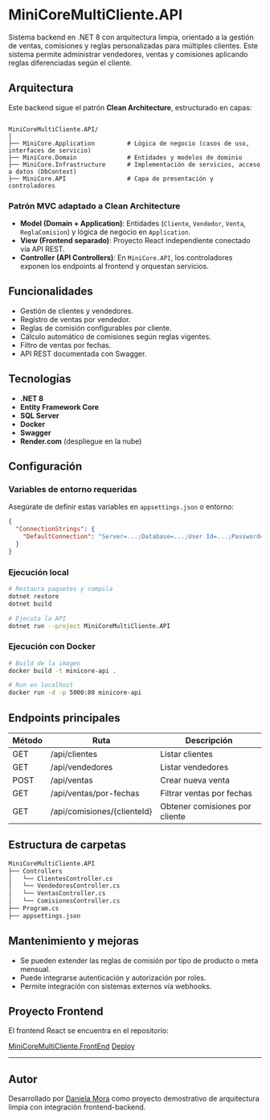 ﻿
# MiniCoreMultiCliente.API

Sistema backend en .NET 8 con arquitectura limpia, orientado a la gestión de ventas, comisiones y reglas personalizadas para múltiples clientes. Este sistema permite administrar vendedores, ventas y comisiones aplicando reglas diferenciadas según el cliente.

## Arquitectura

Este backend sigue el patrón **Clean Architecture**, estructurado en capas:

```

MiniCoreMultiCliente.API/
│
├── MiniCore.Application         # Lógica de negocio (casos de uso, interfaces de servicio)
├── MiniCore.Domain              # Entidades y modelos de dominio
├── MiniCore.Infrastructure      # Implementación de servicios, acceso a datos (DbContext)
├── MiniCore.API                 # Capa de presentación y controladores

````

### Patrón MVC adaptado a Clean Architecture

- **Model (Domain + Application)**: Entidades (`Cliente`, `Vendedor`, `Venta`, `ReglaComision`) y lógica de negocio en `Application`.
- **View (Frontend separado)**: Proyecto React independiente conectado vía API REST.
- **Controller (API Controllers)**: En `MiniCore.API`, los controladores exponen los endpoints al frontend y orquestan servicios.

## Funcionalidades

- Gestión de clientes y vendedores.
- Registro de ventas por vendedor.
- Reglas de comisión configurables por cliente.
- Cálculo automático de comisiones según reglas vigentes.
- Filtro de ventas por fechas.
- API REST documentada con Swagger.

## Tecnologías

- **.NET 8**
- **Entity Framework Core**
- **SQL Server**
- **Docker**
- **Swagger**
- **Render.com** (despliegue en la nube)

## Configuración

### Variables de entorno requeridas

Asegúrate de definir estas variables en `appsettings.json` o entorno:

```json
{
  "ConnectionStrings": {
    "DefaultConnection": "Server=...;Database=...;User Id=...;Password=...;"
  }
}
````

### Ejecución local

```bash
# Restaura paquetes y compila
dotnet restore
dotnet build

# Ejecuta la API
dotnet run --project MiniCoreMultiCliente.API
```

### Ejecución con Docker

```bash
# Build de la imagen
docker build -t minicore-api .

# Run en localhost
docker run -d -p 5000:80 minicore-api
```

## Endpoints principales

| Método | Ruta                        | Descripción                    |
| ------ | --------------------------- | ------------------------------ |
| GET    | /api/clientes               | Listar clientes                |
| GET    | /api/vendedores             | Listar vendedores              |
| POST   | /api/ventas                 | Crear nueva venta              |
| GET    | /api/ventas/por-fechas      | Filtrar ventas por fechas      |
| GET    | /api/comisiones/{clienteId} | Obtener comisiones por cliente |

## Estructura de carpetas

```bash
MiniCoreMultiCliente.API
├── Controllers
│   └── ClientesController.cs
│   └── VendedoresController.cs
│   └── VentasController.cs
│   └── ComisionesController.cs
├── Program.cs
├── appsettings.json
```

## Mantenimiento y mejoras

* Se pueden extender las reglas de comisión por tipo de producto o meta mensual.
* Puede integrarse autenticación y autorización por roles.
* Permite integración con sistemas externos vía webhooks.

## Proyecto Frontend

El frontend React se encuentra en el repositorio:

[MiniCoreMultiCliente.FrontEnd](https://github.com/DanielaMoraDevJourney/MiniCoreMultiCliente.FrontEnd.git)
[Deploy](https://minicoremulticliente-frontend.onrender.com)

---

## Autor

Desarrollado por [Daniela Mora](https://github.com/DanielaMoraDevJourney) como proyecto demostrativo de arquitectura limpia con integración frontend-backend.

